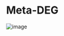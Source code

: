 # Meta-DEG

![image](https://github.com/user-attachments/assets/d2006094-5930-4d9a-a5eb-a8f54389e12d)


